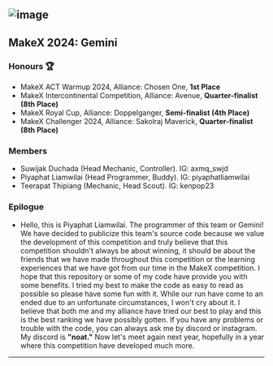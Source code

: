 ![image](https://github.com/user-attachments/assets/b5c9dffe-a8e0-4730-b5f5-62720ca1fe21)
---
## MakeX 2024: Gemini
### Honours 🏆
- MakeX ACT Warmup 2024, Alliance: Chosen One, **1st Place**
- MakeX Intercontinental Competition, Alliance: Avenue, **Quarter-finalist (8th Place)**
- MakeX Royal Cup, Alliance: Doppelganger, **Semi-finalist (4th Place)**
- MakeX Challenger 2024, Alliance: Sakolraj Maverick, **Quarter-finalist (8th Place)**
### Members
- Suwijak Duchada (Head Mechanic, Controller). IG: axmq_swjd
- Piyaphat Liamwilai (Head Programmer, Buddy). IG: piyaphatliamwilai
- Teerapat Thipiang (Mechanic, Head Scout).    IG: kenpop23
### Epilogue
- Hello, this is Piyaphat Liamwilai. The programmer of this team or Gemini! We have decided to publicize this team's source code because we value the development of this competition and truly believe that this competition shouldn't always be about winning, it should be about the friends that we have made throughout this competition or the learning experiences that we have got from our time in the MakeX competition. I hope that this repository or some of my code have provide you with some benefits. I tried my best to make the code as easy to read as possible so please have some fun with it. While our run have come to an ended due to an unfortunate circumstances, I won't cry about it. I believe that both me and my alliance have tried our best to play and this is the best ranking we have possibly gotten. If you have any problems or trouble with the code, you can always ask me by discord or instagram. My discord is **"noat."** Now let's meet again next year, hopefully in a year where this competition have developed much more.
---
